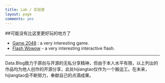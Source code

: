 ```yaml
---
title: Lab / 实验室
layout: page
comments: yes
---
```


##可能没有比这里更好玩的地方了

* [Game 2048](http://hijiangtao.github.io/lab/2048) : a very interesting game.
* [Flash Wowow](http://hijiangtao.weebly.com/uploads/2/4/7/5/24754659/banner_website_v03_by_davedonut-d6tpi0q.swf) - a very interesting interactive flash.

----

Data.Blog致力于原创与开源的无私分享精神，但由于本人水平有限，以上列出的作品均为他人创作的开源分享，此处hijiangtao仅作为一个搬运工。在未来，hijiangtao会不断努力，奉献自己的点滴成果。
